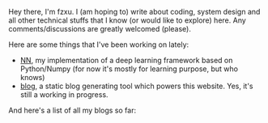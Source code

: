 Hey there, I'm fzxu. I (am hoping to) write about coding, system design and all other technical stuffs that I know (or would like to explore) here. Any comments/discussions are greatly welcomed (please).

Here are some things that I've been working on lately:
- [NN](https://github.com/KevinXuxuxu/NN), my implementation of a deep learning framework based on Python/Numpy (for now it's mostly for learning purpose, but who knows)
- [blog](https://github.com/KevinXuxuxu/blog), a static blog generating tool which powers this website. Yes, it's still a working in progress.

And here's a list of all my blogs so far: